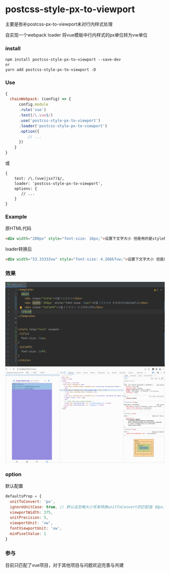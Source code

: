 # postcss-style-px-to-viewport
主要是弥补postcss-px-to-viewport未对行内样式处理

自实现一个webpack loader 将vue模板中行内样式的px单位转为vw单位

### install

```npm
npm install postcss-style-px-to-viewport --save-dev
or
yarn add postcss-style-px-to-viewport -D
```

### Use

```javascript
{
  chainWebpack: (config) => {
      config.module
      .rule('vue')
      .test(/\.vue$/)
      .use('postcss-style-px-to-viewport')
      .loader('postcss-style-px-to-viewport')
      .option({
          // ...
      })
    }
}
```
或
```text
{
    test: /\.(vue|jsx?)$/,
    loader: 'postcss-style-px-to-viewport',
    options: {
       // ...
    }
}
```

### Example

原HTML代码
```html
<div width="200px" style="font-size: 16px;">设置下文字大小 但是用的是style样式</div>
```
loader转换后
```html
<div width="53.33333vw" style="font-size: 4.26667vw;">设置下文字大小 但是用的是style样式</div>
```

### 效果
![code](https://raw.githubusercontent.com/tiger-mini/assets/main/img/code.png)
![runtime](https://raw.githubusercontent.com/tiger-mini/assets/main/img/runtime.gif)

### option
默认配置
```javascript
defaultsProp = {
  unitToConvert: 'px', 
  ignoreUnitCase: true, // 默认会忽略大小写来转换unitToConvert的匹配值 如px、PX、Px、pX各个情况。如果设置为false 则只匹配 px
  viewportWidth: 375,
  unitPrecision: 5,
  viewportUnit: 'vw',
  fontViewportUnit: 'vw',
  minPixelValue: 1
}
```

### 参与

目前只匹配了vue项目，对于其他项目与问题欢迎完善与共建
